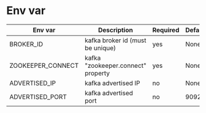 
# Env var

| Env var | Description| Required | Default |
|---------|------------|----------|---------|
| BROKER_ID | kafka broker id (must be unique)| yes | None |
| ZOOKEEPER_CONNECT | kafka "zookeeper.connect" property| yes | None |
| ADVERTISED_IP | kafka advertised IP| no | None |
| ADVERTISED_PORT | kafka advertised port| no | 9092 |
